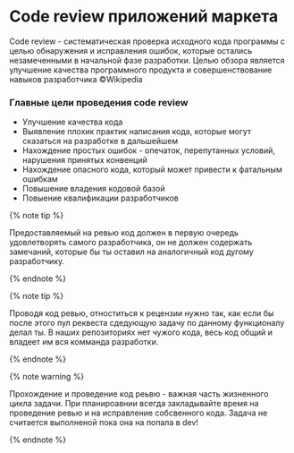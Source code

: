 # Code review приложений маркета

Code review - систематическая проверка исходного кода программы с целью обнаружения и исправления ошибок, которые остались незамеченными в начальной фазе разработки. Целью обзора является улучшение качества программного продукта и совершенствование навыков разработчика ©Wikipedia

### Главные цели проведения code review 
* Улучшение качества кода
* Выявление плохик практик написания кода, которые могут сказаться на разработке в дальшейшем
* Нахождение простых ошибок - опечаток, перепутанных условий, нарушения принятых конвенций
* Нахождение опасного кода, который может привести к фатальным ошибкам
* Повышение владения кодовой базой
* Повыение квалификации разработчиков

{% note tip %}

Предоставляемый на ревью код должен в первую очередь удовлетворять самого разработчика, он не должен содержать замечаний, которые бы ты оставил на аналогичный код дугому разработчику.

{% endnote %}

{% note tip %}

Проводя код ревью, отноститься к рецензии нужно так, как если бы после этого пул реквеста сдедующую задачу по данному функционалу делал ты. В наших репозиториях нет чужого кода, весь код общий и владеет им вся комманда разработки. 

{% endnote %}

{% note warning %}

Прохождение и проведение код реьвю - важная часть жизненного цикла задачи. При планироавнии всегда закладывайте время на проведение ревью и на исправление собсвенного кода. Задача не считается выполненой пока она на попала в dev!

{% endnote %}